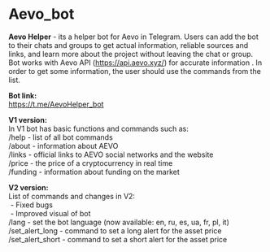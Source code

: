 # Aevo_bot
**Aevo Helper** - its a helper bot for Aevo in Telegram. Users can add the bot to their chats and groups to get actual information, reliable sources and links, and learn more about the project without leaving the chat or group. Bot works with Aevo API (https://api.aevo.xyz/) for accurate information . In order to get some information, the user should use the commands from the list.

**Bot link:**   
https://t.me/AevoHelper_bot   

**V1 version:**  
In V1 bot has basic functions and commands such as:  
/help - list of all bot commands  
/about - information about AEVO  
/links - official links to AEVO social networks and the website  
/price - the price of a cryptocurrency in real time  
/funding -  information about funding on the market  

**V2 version:**   
List of commands and changes in V2:  
&nbsp;\- Fixed bugs    
&nbsp;\- Improved visual of bot     
/lang - set the bot language (now available: en, ru, es, ua, fr, pl, it)   
/set_alert_long - command to set a long alert for the asset price  
/set_alert_short - command to set a short alert for the asset price  
